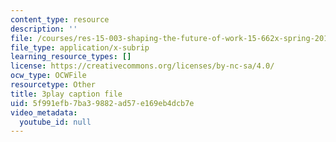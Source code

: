 ```yaml
---
content_type: resource
description: ''
file: /courses/res-15-003-shaping-the-future-of-work-15-662x-spring-2016/5f991efb7ba39882ad57e169eb4dcb7e_UybHQEFy56c.srt
file_type: application/x-subrip
learning_resource_types: []
license: https://creativecommons.org/licenses/by-nc-sa/4.0/
ocw_type: OCWFile
resourcetype: Other
title: 3play caption file
uid: 5f991efb-7ba3-9882-ad57-e169eb4dcb7e
video_metadata:
  youtube_id: null
---
```

